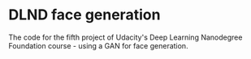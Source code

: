 # DLND face generation

The code for the fifth project of Udacity's Deep Learning Nanodegree Foundation course - using a GAN for face generation.
